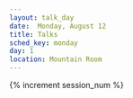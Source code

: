 ```yaml
---
layout: talk_day
date:  Monday, August 12
title: Talks
sched_key: monday
day: 1
location: Mountain Room
---
```

{% increment session_num %}



